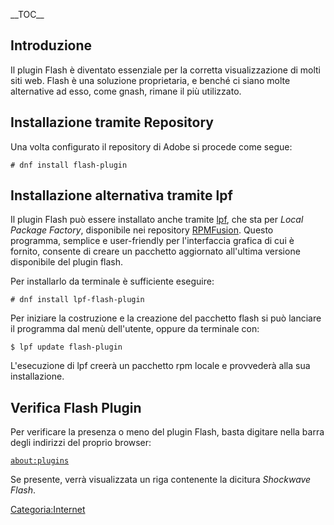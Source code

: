 \_\_TOC\_\_

Introduzione
------------

Il plugin Flash è diventato essenziale per la corretta visualizzazione di molti siti web. Flash è una soluzione proprietaria, e benché ci siano molte alternative ad esso, come gnash, rimane il più utilizzato.

Installazione tramite Repository
--------------------------------

Una volta configurato il repository di Adobe si procede come segue:

`# dnf install flash-plugin`

Installazione alternativa tramite lpf
-------------------------------------

Il plugin Flash può essere installato anche tramite [lpf](https://github.com/leamas/lpf), che sta per *Local Package Factory*, disponibile nei repository [RPMFusion](RPMFusion "wikilink"). Questo programma, semplice e user-friendly per l'interfaccia grafica di cui è fornito, consente di creare un pacchetto aggiornato all'ultima versione disponibile del plugin flash.

Per installarlo da terminale è sufficiente eseguire:

`# dnf install lpf-flash-plugin`

Per iniziare la costruzione e la creazione del pacchetto flash si può lanciare il programma dal menù dell'utente, oppure da terminale con:

`$ lpf update flash-plugin`

L'esecuzione di lpf creerà un pacchetto rpm locale e provvederà alla sua installazione.

Verifica Flash Plugin
---------------------

Per verificare la presenza o meno del plugin Flash, basta digitare nella barra degli indirizzi del proprio browser:

[`about:plugins`](about:plugins)

Se presente, verrà visualizzata un riga contenente la dicitura *Shockwave Flash*.

<Categoria:Internet>
